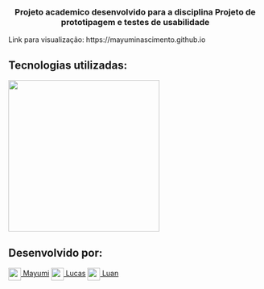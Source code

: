  <h3 align=center> Projeto academico desenvolvido para a disciplina Projeto de prototipagem e testes de usabilidade </h3>

 <p>Link para visualização: https://mayuminascimento.github.io</p>

<h2 id="linguagens">Tecnologias utilizadas: </h2>

<div style="display: inline_block">
<img align="center" src="https://i.imgur.com/RsjH463.png" width="300"/>
  

<h2 id="autor">Desenvolvido por: </h2>
<a href="https://github.com/MayumiNascimento" title="Mayumi"><img align="center" src="https://i.imgur.com/VN0Vh9S.png" width="25"/> Mayumi</a>  
<a href="https://github.com/" title="Lucas"><img align="center" src="https://i.imgur.com/VN0Vh9S.png" width="25"/> Lucas</a>  
<a href="https://github.com/" title="Luan"><img align="center" src="https://i.imgur.com/VN0Vh9S.png" width="25"/> Luan</a>  
